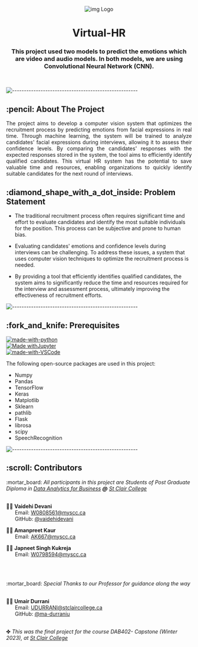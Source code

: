 
<p align="center"> 
  <img src="Template/Emotion_recognisation.gif" alt="img Logo" >
</p>
<h1 align="center"> Virtual-HR </h1>
<h3 align="center"> This project used two models to predict the emotions which are video and audio models. In both models, we are using Convolutional Neural Network (CNN).</h3>  

</br>


![-----------------------------------------------------](https://raw.githubusercontent.com/andreasbm/readme/master/assets/lines/rainbow.png)

<!-- ABOUT THE PROJECT -->
<h2 id="about-the-project"> :pencil: About The Project</h2>

<p align="justify"> 
 The project aims to develop a computer vision system that optimizes the recruitment process by predicting emotions from facial expressions in real time. Through machine learning, the system will be trained to analyze candidates' facial expressions during interviews, allowing it to assess their confidence levels. By comparing the candidates' responses with the expected responses stored in the system, the tool aims to efficiently identify qualified candidates. This virtual HR system has the potential to save valuable time and resources, enabling organizations to quickly identify suitable candidates for the next round of interviews.
</p>
<!-- PRE-PROCESSED DATA -->
<h2 id="Problem-statement"> :diamond_shape_with_a_dot_inside: Problem Statement</h2>

<p align="justify"> 

* The traditional recruitment process often requires significant time and effort to evaluate candidates and identify the most suitable individuals for the position. This process can be subjective and prone to human bias.

* Evaluating candidates' emotions and confidence levels during interviews can be challenging. To address these issues, a system that uses computer vision techniques to optimize the recruitment process is needed.

* By providing a tool that efficiently identifies qualified candidates, the system aims to significantly reduce the time and resources required for the interview and assessment process, ultimately improving the effectiveness of recruitment efforts. 
</p>

![-----------------------------------------------------](https://raw.githubusercontent.com/andreasbm/readme/master/assets/lines/rainbow.png)

<!-- PREREQUISITES -->
<h2 id="prerequisites"> :fork_and_knife: Prerequisites</h2>

[![made-with-python](https://img.shields.io/badge/Made%20with-Python-1f425f.svg)](https://www.python.org/) <br>
[![Made withJupyter](https://img.shields.io/badge/Made%20for-Jupyter-orange?style=for-the-badge&logo=Jupyter)](https://jupyter.org/try) <br>
[![made-with-VSCode](https://img.shields.io/badge/Made%20with-VSCode-1f425f.svg)](https://code.visualstudio.com/) <br>

<!--This project is written in Python programming language. <br>-->
The following open-source packages are used in this project:
* Numpy
* Pandas
* TensorFlow
* Keras
* Matplotlib
* Sklearn
* pathlib
* Flask
* librosa
* scipy
* SpeechRecognition

![-----------------------------------------------------](https://raw.githubusercontent.com/andreasbm/readme/master/assets/lines/rainbow.png)

<!-- CONTRIBUTORS -->
<h2 id="contributors"> :scroll: Contributors</h2>

<p>
  :mortar_board: <i>All participants in this project are Students of Post Graduate Diploma in <a href="https://www.stclaircollege.ca/programs/data-analytics-business">Data Analytics for Business</a> <b>@</b> <a href="https://www.stclaircollege.ca/">St Clair College</a></i> <br> <br>
   
  :man_student: <b>Vaidehi Devani </b> <br>
  &nbsp;&nbsp;&nbsp;&nbsp;&nbsp; Email: <a>W0808561@myscc.ca</a> <br>
  &nbsp;&nbsp;&nbsp;&nbsp;&nbsp; GitHub: <a href="https://github.com/vaidehidevani">@vaidehidevani</a> <br>
  
  :man_student: <b>Amanpreet Kaur</b> <br>
  &nbsp;&nbsp;&nbsp;&nbsp;&nbsp; Email: <a>AK667@myscc.ca</a> <br>

  :man_student: <b>Japneet Singh Kukreja </b> <br>
  &nbsp;&nbsp;&nbsp;&nbsp;&nbsp; Email: <a>W0798594@myscc.ca</a> <br>
  
  
</p>
<br><br>
<p>
  :mortar_board: <i>Special Thanks to our Professor for guidance along the way</i> <br> <br>
     
  🧑‍🏫 <b>Umair Durrani</b> <br>
  &nbsp;&nbsp;&nbsp;&nbsp;&nbsp; Email: <a>UDURRANI@stclaircollege.ca</a> <br>
  &nbsp;&nbsp;&nbsp;&nbsp;&nbsp; GitHub: <a href="https://github.com/durraniu">@ma-durraniu</a> <br>
</p>

<br>
✤ <i>This was the final project for the course DAB402- Capstone (Winter 2023), at <a href="https://www.stclaircollege.ca/">St Clair College</a><i>


